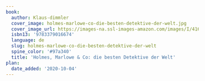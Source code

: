 ```yaml
---
book:
  author: Klaus-dimmler
  cover_image: holmes-marlowe-co-die-besten-detektive-der-welt.jpg
  cover_image_url: https://images-na.ssl-images-amazon.com/images/I/4162Z9N6Z6L.jpg
  isbn13: '9783379016674'
  language: de
  slug: holmes-marlowe-co-die-besten-detektive-der-welt
  spine_color: '#97a340'
  title: 'Holmes, Marlowe & Co: die besten Detektive der Welt'
plan:
  date_added: '2020-10-04'
---
```

